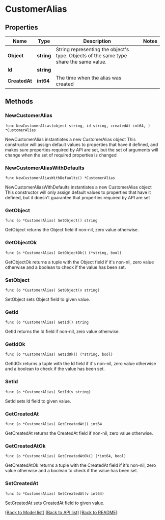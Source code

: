 # CustomerAlias

## Properties

Name | Type | Description | Notes
------------ | ------------- | ------------- | -------------
**Object** | **string** | String representing the object&#39;s type. Objects of the same type share the same value. | 
**Id** | **string** |  | 
**CreatedAt** | **int64** | The time when the alias was created | 

## Methods

### NewCustomerAlias

`func NewCustomerAlias(object string, id string, createdAt int64, ) *CustomerAlias`

NewCustomerAlias instantiates a new CustomerAlias object
This constructor will assign default values to properties that have it defined,
and makes sure properties required by API are set, but the set of arguments
will change when the set of required properties is changed

### NewCustomerAliasWithDefaults

`func NewCustomerAliasWithDefaults() *CustomerAlias`

NewCustomerAliasWithDefaults instantiates a new CustomerAlias object
This constructor will only assign default values to properties that have it defined,
but it doesn't guarantee that properties required by API are set

### GetObject

`func (o *CustomerAlias) GetObject() string`

GetObject returns the Object field if non-nil, zero value otherwise.

### GetObjectOk

`func (o *CustomerAlias) GetObjectOk() (*string, bool)`

GetObjectOk returns a tuple with the Object field if it's non-nil, zero value otherwise
and a boolean to check if the value has been set.

### SetObject

`func (o *CustomerAlias) SetObject(v string)`

SetObject sets Object field to given value.


### GetId

`func (o *CustomerAlias) GetId() string`

GetId returns the Id field if non-nil, zero value otherwise.

### GetIdOk

`func (o *CustomerAlias) GetIdOk() (*string, bool)`

GetIdOk returns a tuple with the Id field if it's non-nil, zero value otherwise
and a boolean to check if the value has been set.

### SetId

`func (o *CustomerAlias) SetId(v string)`

SetId sets Id field to given value.


### GetCreatedAt

`func (o *CustomerAlias) GetCreatedAt() int64`

GetCreatedAt returns the CreatedAt field if non-nil, zero value otherwise.

### GetCreatedAtOk

`func (o *CustomerAlias) GetCreatedAtOk() (*int64, bool)`

GetCreatedAtOk returns a tuple with the CreatedAt field if it's non-nil, zero value otherwise
and a boolean to check if the value has been set.

### SetCreatedAt

`func (o *CustomerAlias) SetCreatedAt(v int64)`

SetCreatedAt sets CreatedAt field to given value.



[[Back to Model list]](../README.md#documentation-for-models) [[Back to API list]](../README.md#documentation-for-api-endpoints) [[Back to README]](../README.md)


